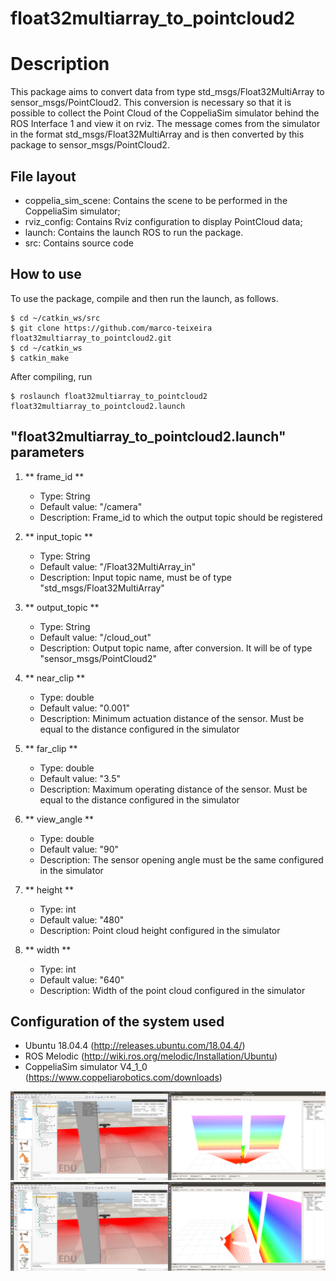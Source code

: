 # float32multiarray_to_pointcloud2

Description
=================================

This package aims to convert data from type std_msgs/Float32MultiArray to sensor_msgs/PointCloud2. This conversion is necessary so that it is possible to collect the Point Cloud of the CoppeliaSim simulator behind the ROS Interface 1 and view it on rviz. The message comes from the simulator in the format std_msgs/Float32MultiArray and is then converted by this package to sensor_msgs/PointCloud2.

File layout
--------------------------

* coppelia_sim_scene: Contains the scene to be performed in the CoppeliaSim simulator;
* rviz_config: Contains Rviz configuration to display PointCloud data;
* launch: Contains the launch ROS to run the package.
* src: Contains source code

How to use
-------------------------

To use the package, compile and then run the launch, as follows.


```
$ cd ~/catkin_ws/src
$ git clone https://github.com/marco-teixeira float32multiarray_to_pointcloud2.git
$ cd ~/catkin_ws
$ catkin_make
```

After compiling, run

```
$ roslaunch float32multiarray_to_pointcloud2 float32multiarray_to_pointcloud2.launch
```

"float32multiarray_to_pointcloud2.launch" parameters
------------------------


1. ** frame_id **
   - Type: String
   - Default value: "/camera"
   - Description: Frame_id to which the output topic should be registered 
   
   
2. ** input_topic **
   - Type: String
   - Default value: "/Float32MultiArray_in"
   - Description: Input topic name, must be of type "std_msgs/Float32MultiArray"
   
3. ** output_topic **
   - Type: String
   - Default value: "/cloud_out"
   - Description: Output topic name, after conversion. It will be of type "sensor_msgs/PointCloud2"

4. ** near_clip **
   - Type: double
   - Default value: "0.001"
   - Description: Minimum actuation distance of the sensor. Must be equal to the distance configured in the simulator
   
5. ** far_clip **
   - Type: double
   - Default value: "3.5"
   - Description: Maximum operating distance of the sensor. Must be equal to the distance configured in the simulator


6. ** view_angle **
   - Type: double
   - Default value: "90"
   - Description: The sensor opening angle must be the same configured in the simulator

7. ** height **
   - Type: int
   - Default value: "480"
   - Description: Point cloud height configured in the simulator
   
8. ** width **
   - Type: int
   - Default value: "640"
   - Description: Width of the point cloud configured in the simulator
   
   
Configuration of the system used
--------------------------------

* Ubuntu 18.04.4 (http://releases.ubuntu.com/18.04.4/)
* ROS Melodic (http://wiki.ros.org/melodic/Installation/Ubuntu)
* CoppeliaSim simulator V4_1_0 (https://www.coppeliarobotics.com/downloads)

![alt text](https://github.com/marco-teixeira/figures/blob/master/fig_float32multiarray_to_pointcloud2/fig1.png)
![alt text](https://github.com/marco-teixeira/figures/blob/master/fig_float32multiarray_to_pointcloud2/fig2.png)

